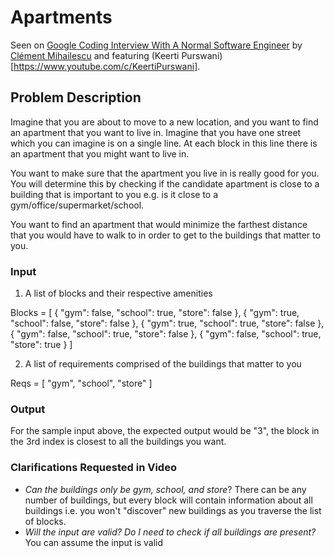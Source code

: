 # Apartments

Seen on [Google Coding Interview With A Normal Software Engineer](https://www.youtube.com/watch?v=rw4s4M3hFfs&t=1030) by [Clément Mihailescu](https://www.youtube.com/channel/UCaO6VoaYJv4kS-TQO_M-N_g) and featuring (Keerti Purswani)[https://www.youtube.com/c/KeertiPurswani].

## Problem Description

Imagine that you are about to move to a new location, and you want to find an apartment that you want to live in. Imagine that you have one street which you can imagine is on a single line. At each block in this line there is an apartment that you might want to live in.

You want to make sure that the apartment you live in is really good for you. You will determine this by checking if the candidate apartment is close to a building that is important to you e.g. is it close to a gym/office/supermarket/school.

You want to find an apartment that would minimize the farthest distance that you would have to walk to in order to get to the buildings that matter to you.

### Input

1. A list of blocks and their respective amenities

Blocks = [
  {
    "gym": false,
    "school": true,
    "store": false
  },
  {
    "gym": true,
    "school": false,
    "store": false
  },
  {
    "gym": true,
    "school": true,
    "store": false
  },
  {
    "gym": false,
    "school": true,
    "store": false
  },
  {
    "gym": false,
    "school": true,
    "store": true
  }
]

2. A list of requirements comprised of the buildings that matter to you

Reqs = [ "gym", "school", "store" ]

### Output

For the sample input above, the expected output would be "3", the block in the 3rd index is closest to all the buildings you want.

### Clarifications Requested in Video

+ *Can the buildings only be gym, school, and store*? There can be any number of buildings, but every block will contain information about all buildings i.e. you won't "discover" new buildings as you traverse the list of blocks.
+ *Will the input are valid? Do I need to check if all buildings are present?* You can assume the input is valid
